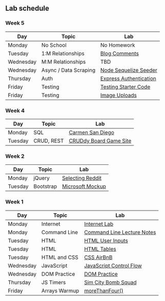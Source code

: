 ## Lab schedule

### Week 5
| Day       | Topic                 | Lab                                                           |
| ---       | ---                   | -----                                                         |
| Monday    | No School             | No Homework                                                   |
| Tuesday   | 1:M Relationships     | [Blog Comments](https://github.com/WDI-SEA/express-blogpulse) |
| Wednesday | M:M Relationships     | TBD                                                           |
| Wednesday | Async / Data Scraping | [Node Sequelize Seeder](https://github.com/srobertson421/Node-Sequelize-Seeder)    |
| Thursday  | Auth                  | [Express Authentication](https://github.com/WDI-SEA/express-authentication/tree/brian-finished) |                
| Friday    | Testing               | [Testing Starter Code](https://github.com/WDI-SEA/mocha-chai-starter) |
| Friday    | Testing               | [Image Uploads](https://github.com/WDI-SEA/express-cloudinary) |


### Week 4
| Day     | Topic                 | Lab      |
| ---     | ---                   | -----    |
| Monday  | SQL                   | [Carmen San Diego](https://github.com/WDI-SEA/sql-carmen-san-diego)         |
| Tuesday | CRUD, REST            | [CRUDdy Board Game Site](https://github.com/WDI-SEA/cruddy-board-games) |

### Week 2

| Day     | Topic     | Lab                                                              |
| ----    | ------    | ----                                                             |
| Monday  | jQuery    | [Selecting Reddit](https://github.com/WDI-SEA/selecting-reddit) |
| Tuesday | Bootstrap | [Microsoft Mockup](https://github.com/WDI-SEA/bootstrap-mockups) |

### Week 1

| Day       | Topic        | Lab                                                                       |
| ------    | -----        | --------                                                                  |
| Monday    | Internet     | [Internet Lab][1000]                                                      |
| Monday    | Command Line | [Command Line Lecture Notes][1001]                                        |
| Tuesday   | HTML         | [HTML User Inputs](https://github.com/WDI-SEA/html_user_inputs)           |
| Tuesday   | HTML         | [HTML Tables](https://github.com/WDI-SEA/html_top_ten_movies_table)       |
| Tuesday   | HTML and CSS | [CSS AirBnB](https://github.com/WDI-SEA/css-airbnb)                       |
| Wednesday | JavaScript   | [JavaScript Control Flow](https://github.com/WDI-SEA/js-control-flow)     |
| Wednesday | DOM Practice | [DOM Practice](https://github.com/ga-students/dom-practice)               |
| Thursday  | JS Timers    | [Sim City Bomb Squad](https://github.com/ga-students/sim-city-bomb-squad) |
| Friday    | Arrays Warmup | [moreThanFour()](https://repl.it/Ee6k/1)                                  |

<!--  links to labs -->

[1000]: 03-internet/internet-lab.md
[1001]: https://wdi_sea.gitbooks.io/notes/content/01-workflow/command-line/01readme.html
[1004]: https://github.com/davified/js-control-flow
[1007]: https://github.com/davified/js-functions
[1020]: https://github.com/WDI-SEA/oop-prototype-car
[0130]: https://github.com/ga-students/reddit-json-image-search-results
